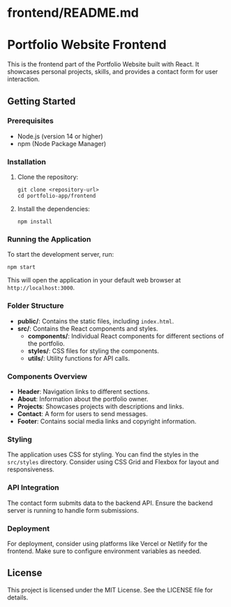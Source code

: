 # frontend/README.md

# Portfolio Website Frontend

This is the frontend part of the Portfolio Website built with React. It showcases personal projects, skills, and provides a contact form for user interaction.

## Getting Started

### Prerequisites

- Node.js (version 14 or higher)
- npm (Node Package Manager)

### Installation

1. Clone the repository:
   ```
   git clone <repository-url>
   cd portfolio-app/frontend
   ```

2. Install the dependencies:
   ```
   npm install
   ```

### Running the Application

To start the development server, run:
```
npm start
```
This will open the application in your default web browser at `http://localhost:3000`.

### Folder Structure

- **public/**: Contains the static files, including `index.html`.
- **src/**: Contains the React components and styles.
  - **components/**: Individual React components for different sections of the portfolio.
  - **styles/**: CSS files for styling the components.
  - **utils/**: Utility functions for API calls.

### Components Overview

- **Header**: Navigation links to different sections.
- **About**: Information about the portfolio owner.
- **Projects**: Showcases projects with descriptions and links.
- **Contact**: A form for users to send messages.
- **Footer**: Contains social media links and copyright information.

### Styling

The application uses CSS for styling. You can find the styles in the `src/styles` directory. Consider using CSS Grid and Flexbox for layout and responsiveness.

### API Integration

The contact form submits data to the backend API. Ensure the backend server is running to handle form submissions.

### Deployment

For deployment, consider using platforms like Vercel or Netlify for the frontend. Make sure to configure environment variables as needed.

## License

This project is licensed under the MIT License. See the LICENSE file for details.